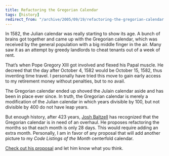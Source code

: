 ```yaml
---
title: Refactoring the Gregorian Calendar
tags: [history]
redirect_from: "/archive/2005/09/19/refactoring-the-gregorian-calendar.aspx/"
---
```


In 1582, the Julian calendar was really starting to show its age. A
bunch of brains got together and came up with the Gregorian calendar,
which was received by the general population with a big middle finger in
the air. Many saw it as an attempt by greedy landlords to cheat tenants
out of a week of rent.

That’s when Pope Gregory XIII got involved and flexed his Papal muscle.
He decreed that the day after October 4, 1582 would be October 15, 1582,
thus inventing time travel. I personally have tried this move to gain
early access to my retirement money without penalties, but to no avail.

The Gregorian calendar ended up shoved the Julain calendar aside and has
been in place ever since. In truth, the Gregorian calendar is merely a
modification of the Julian calendar in which years divisible by 100, but
not divisible by 400 do not have leap years.

But enough history, after 423 years, [Josh
Baltzell](http://shortdomainname.com/) has recognized that the Gregorian
calendar is in need of an overhaul. He proposes refactoring the months
so that each month is only 28 days. This would require adding an extra
month. Personally, I am in favor of any proposal that will add another
picture to my *Code Listings of the Month* centerfold calendar.

[Check out his
proposal](http://shortdomainname.com/archive/2005/09/21/4291.aspx#FeedBack)
and let him know what you think.

